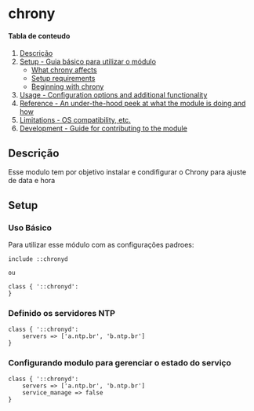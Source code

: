 # chrony

#### Tabla de conteudo

1. [Descrição](#Descrição)
1. [Setup - Guia básico para utilizar o módulo](#setup)
    * [What chrony affects](#what-chrony-affects)
    * [Setup requirements](#setup-requirements)
    * [Beginning with chrony](#beginning-with-chrony)
1. [Usage - Configuration options and additional functionality](#usage)
1. [Reference - An under-the-hood peek at what the module is doing and how](#reference)
1. [Limitations - OS compatibility, etc.](#limitations)
1. [Development - Guide for contributing to the module](#development)

## Descrição

Esse modulo tem por objetivo instalar e condifigurar o Chrony para ajuste de data e hora

## Setup

### Uso Básico

Para utilizar esse módulo com as configurações padroes:

```puppet
include ::chronyd

ou

class { '::chronyd':
}
```

### Definido os servidores NTP

```puppet
class { '::chronyd':
	servers => ['a.ntp.br', 'b.ntp.br']
}
```

### Configurando modulo para gerenciar o estado do serviço

```puppet
class { '::chronyd':
	servers => ['a.ntp.br', 'b.ntp.br']
	service_manage => false
}
```
